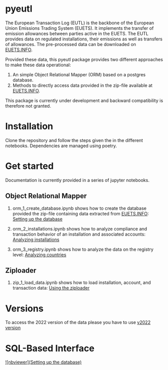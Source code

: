 # pyeutl
The European Transaction Log (EUTL) is the backbone of the European Union Emissions Trading System (EUETS). 
It implements the transfer of emission allowances between parties active in the EUETS. The EUTL provides data on regulated 
installations, their emissions as well as transfers of allowances. The pre-processed data can be downloaded on [EUETS.INFO](https://euets.info).

Provided these data, this pyeutl package provides two different approaches to make these data operational:

1. An simple Object Relational Mapper (ORM) based on a postgres database.
2. Methods to directly access data provided in the zip-file available at [EUETS.INFO](https://euets.info).

This package is currently under development and backward compatibility is therefore not granted. 

# Installation 

Clone the repository and follow the steps given the in the different notebooks. 
Dependencies are managed using poetry.

# Get started
Documentation is currently provided in a series of jupyter notebooks.

## Object Relational Mapper

1. orm_1_create_database.ipynb shows how to create the database provided the zip-file containing data extracted from [EUETS.INFO](https://euets.info): [Setting up the database](https://nbviewer.org/github/jabrell/pyeutl/blob/dev202405/orm_1_create_database.ipynb)

2. orm_2_installations.ipynb shows how to analyze compliance and transaction behavior of an installation and associated accounts: [Analyzing installations](https://nbviewer.org/github/jabrell/pyeutl/blob/dev202405/orm_2_Installations.ipynb)
3. orm_3_registry.ipynb shows how to analyze the data on the registry level: [Analyzing countries](https://nbviewer.org/github/jabrell/pyeutl/blob/dev202405/orm_3_Registry.ipynb)

## Ziploader
1. zip_1_load_data.ipynb shows how to load installation, account, and transaction data: [Using the ziploader](https://nbviewer.org/github/jabrell/pyeutl/blob/dev202405/zip_1_load_data.ipynb)

# Versions
To access the 2022 version of the data please you have to use [v2022 version](https://github.com/jabrell/pyeutl/releases/tag/v2022)

# SQL-Based Interface
[![nbviewer](Setting up the database)](https://nbviewer.org/github/jabrell/pyeutl/blob/dev202405/orm_2_Installations.ipynb)
